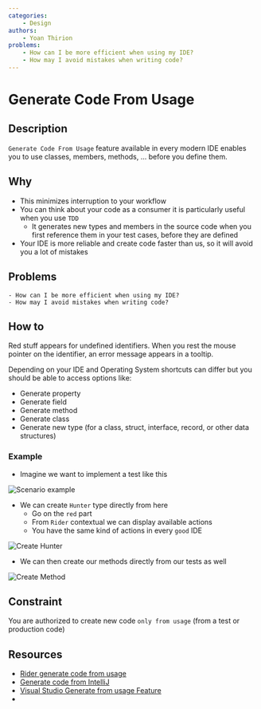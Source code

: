 ```yaml
---
categories:
    - Design
authors:
    - Yoan Thirion
problems:
    - How can I be more efficient when using my IDE?
    - How may I avoid mistakes when writing code?
---
```


# Generate Code From Usage

## Description
`Generate Code From Usage` feature available in every modern IDE enables you to use classes, members, methods, ... before you define them.

## Why
- This minimizes interruption to your workflow
- You can think about your code as a consumer it is particularly useful when you use `TDD`
    - It generates new types and members in the source code when you first reference them in your test cases, before they are defined
- Your IDE is more reliable and create code faster than us, so it will avoid you a lot of mistakes

## Problems
    - How can I be more efficient when using my IDE?
    - How may I avoid mistakes when writing code?

## How to
Red stuff appears for undefined identifiers. 
When you rest the mouse pointer on the identifier, an error message appears in a tooltip. 

Depending on your IDE and Operating System shortcuts can differ but you should be able to access options like:
- Generate property
- Generate field
- Generate method
- Generate class
- Generate new type (for a class, struct, interface, record, or other data structures)

### Example
- Imagine we want to implement a test like this

![Scenario example](../../images/generate-code-scenario.png)

- We can create `Hunter` type directly from here
    - Go on the `red` part
    - From `Rider` contextual we can display available actions
    - You have the same kind of actions in every `good` IDE

![Create Hunter](../../images/generate-code-contextual-action.png)

- We can then create our methods directly from our tests as well

![Create Method](../../images/generate-code-method.png)

## Constraint
You are authorized to create new code `only from usage` (from a test or production code)

## Resources
- [Rider generate code from usage](https://www.jetbrains.com/help/rider/Code_Generation__Generating_Code_from_Usage.html)
- [Generate code from IntelliJ](https://www.jetbrains.com/help/idea/generating-code.html)
- [Visual Studio Generate from usage Feature](https://docs.microsoft.com/en-us/visualstudio/ide/walkthrough-test-first-support-with-the-generate-from-usage-feature?view=vs-2022)
- 
